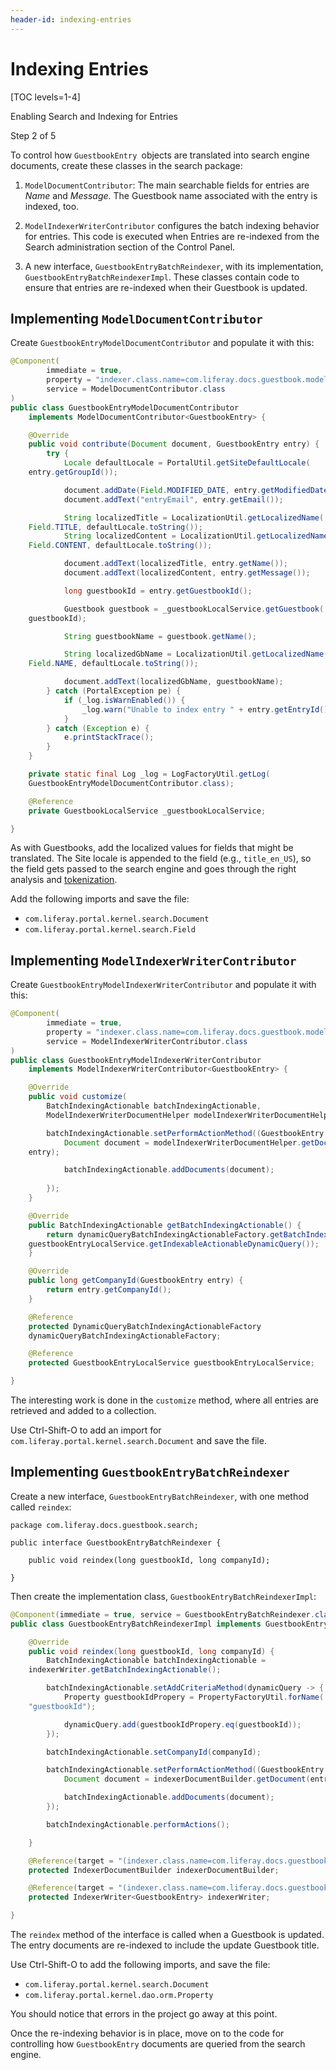 ```yaml
---
header-id: indexing-entries
---
```


# Indexing Entries

[TOC levels=1-4]

<div class="learn-path-step row">
    <p id="stepTitle">Enabling Search and Indexing for Entries</p><p>Step 2 of 5</p>
</div>

To control how `GuestbookEntry `objects are translated into search engine
documents, create these classes in the search package:

1.  `ModelDocumentContributor`: The main searchable fields for entries are
    _Name_ and _Message_. The Guestbook name associated with the entry is
    indexed, too.

2.  `ModelIndexerWriterContributor` configures the batch indexing behavior for
    entries. This code is executed when Entries are re-indexed from the
    Search administration section of the Control Panel.

3.  A new interface, `GuestbookEntryBatchReindexer`, with its implementation,
    `GuestbookEntryBatchReindexerImpl`. These classes contain code to ensure
    that entries are re-indexed when their Guestbook is updated.

## Implementing `ModelDocumentContributor`

Create `GuestbookEntryModelDocumentContributor` and populate it with this:

```java
@Component(
        immediate = true,
        property = "indexer.class.name=com.liferay.docs.guestbook.model.GuestbookEntry",
        service = ModelDocumentContributor.class
)
public class GuestbookEntryModelDocumentContributor
    implements ModelDocumentContributor<GuestbookEntry> {

    @Override
    public void contribute(Document document, GuestbookEntry entry) {
        try {
            Locale defaultLocale = PortalUtil.getSiteDefaultLocale(
    entry.getGroupId());

            document.addDate(Field.MODIFIED_DATE, entry.getModifiedDate());
            document.addText("entryEmail", entry.getEmail());

            String localizedTitle = LocalizationUtil.getLocalizedName(
    Field.TITLE, defaultLocale.toString());
            String localizedContent = LocalizationUtil.getLocalizedName(
    Field.CONTENT, defaultLocale.toString());

            document.addText(localizedTitle, entry.getName());
            document.addText(localizedContent, entry.getMessage());

            long guestbookId = entry.getGuestbookId();

            Guestbook guestbook = _guestbookLocalService.getGuestbook(
    guestbookId);

            String guestbookName = guestbook.getName();

            String localizedGbName = LocalizationUtil.getLocalizedName(
    Field.NAME, defaultLocale.toString());

            document.addText(localizedGbName, guestbookName);
        } catch (PortalException pe) {
            if (_log.isWarnEnabled()) {
                _log.warn("Unable to index entry " + entry.getEntryId(), pe);
            }
        } catch (Exception e) {
            e.printStackTrace();
        }
    }

    private static final Log _log = LogFactoryUtil.getLog(
    GuestbookEntryModelDocumentContributor.class);

    @Reference
    private GuestbookLocalService _guestbookLocalService;

}
```

As with Guestbooks, add the localized values for fields that might be
translated. The Site locale is appended to the field (e.g., `title_en_US`), so
the field gets passed to the search engine and goes through the right analysis
and
[tokenization](https://www.elastic.co/guide/en/elasticsearch/reference/2.4/analysis-tokenizers.html). 

Add the following imports and save the file: 

- `com.liferay.portal.kernel.search.Document`
- `com.liferay.portal.kernel.search.Field`

## Implementing `ModelIndexerWriterContributor`

Create `GuestbookEntryModelIndexerWriterContributor` and populate it with this:

```java
@Component(
        immediate = true,
        property = "indexer.class.name=com.liferay.docs.guestbook.model.GuestbookEntry",
        service = ModelIndexerWriterContributor.class
)
public class GuestbookEntryModelIndexerWriterContributor
    implements ModelIndexerWriterContributor<GuestbookEntry> {

    @Override
    public void customize(
        BatchIndexingActionable batchIndexingActionable,
        ModelIndexerWriterDocumentHelper modelIndexerWriterDocumentHelper) {

        batchIndexingActionable.setPerformActionMethod((GuestbookEntry entry) -> {
            Document document = modelIndexerWriterDocumentHelper.getDocument(
    entry);

            batchIndexingActionable.addDocuments(document);
            
        });
    }

    @Override
    public BatchIndexingActionable getBatchIndexingActionable() {
        return dynamicQueryBatchIndexingActionableFactory.getBatchIndexingActionable(
    guestbookEntryLocalService.getIndexableActionableDynamicQuery());
    }

    @Override
    public long getCompanyId(GuestbookEntry entry) {
        return entry.getCompanyId();
    }

    @Reference
    protected DynamicQueryBatchIndexingActionableFactory
    dynamicQueryBatchIndexingActionableFactory;

    @Reference
    protected GuestbookEntryLocalService guestbookEntryLocalService;

}
```

The interesting work is done in the `customize` method, where all entries are
retrieved and added to a collection. 

Use Ctrl-Shift-O to add an import for
`com.liferay.portal.kernel.search.Document` and save the file. 

## Implementing `GuestbookEntryBatchReindexer`

Create a new interface, `GuestbookEntryBatchReindexer`, with one method called
`reindex`:


    package com.liferay.docs.guestbook.search;

    public interface GuestbookEntryBatchReindexer {

        public void reindex(long guestbookId, long companyId);

    }

Then create the implementation class, `GuestbookEntryBatchReindexerImpl`:

```java
@Component(immediate = true, service = GuestbookEntryBatchReindexer.class)
public class GuestbookEntryBatchReindexerImpl implements GuestbookEntryBatchReindexer {

    @Override
    public void reindex(long guestbookId, long companyId) {
        BatchIndexingActionable batchIndexingActionable =
    indexerWriter.getBatchIndexingActionable();

        batchIndexingActionable.setAddCriteriaMethod(dynamicQuery -> {
            Property guestbookIdPropery = PropertyFactoryUtil.forName(
    "guestbookId");

            dynamicQuery.add(guestbookIdPropery.eq(guestbookId));
        });

        batchIndexingActionable.setCompanyId(companyId);

        batchIndexingActionable.setPerformActionMethod((GuestbookEntry entry) -> {
            Document document = indexerDocumentBuilder.getDocument(entry);

            batchIndexingActionable.addDocuments(document);
        });

        batchIndexingActionable.performActions();

    }

    @Reference(target = "(indexer.class.name=com.liferay.docs.guestbook.model.GuestbookEntry)")
    protected IndexerDocumentBuilder indexerDocumentBuilder;

    @Reference(target = "(indexer.class.name=com.liferay.docs.guestbook.model.GuestbookEntry)")
    protected IndexerWriter<GuestbookEntry> indexerWriter;

}
```

The `reindex` method of the interface is called when a Guestbook is updated.
The entry documents are re-indexed to include the update Guestbook title.

Use Ctrl-Shift-O to add the following imports, and save the file: 

- `com.liferay.portal.kernel.search.Document`
- `com.liferay.portal.kernel.dao.orm.Property`

You should notice that errors in the project go away at this point. 

Once the re-indexing behavior is in place, move on to the code for controlling
how `GuestbookEntry` documents are queried from the search engine.
